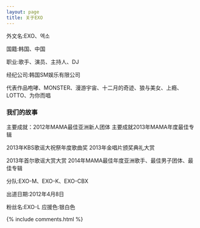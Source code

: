 ```yaml
---
layout: page
title: 关于EXO 
---
```


外文名:EXO、엑소
<p>
国籍:韩国、中国
<p>
职业:歌手、演员、主持人、DJ
<p>
经纪公司:韩国SM娱乐有限公司
<p>
代表作品咆哮、MONSTER、漫游宇宙、十二月的奇迹、狼与美女、上瘾、LOTTO、为你而唱 
<p>
  
<h3> 我们的故事 </h3>  

<p>

主要成就：2012年MAMA最佳亚洲新人团体 主要成就2013年MAMA年度最佳专辑
<p>
         2013年KBS歌谣大祝祭年度歌曲奖 2013年金唱片颁奖典礼大赏
<p>
         2013年首尔歌谣大赏大赏 2014年MAMA最佳年度亚洲歌手、最佳男子团体、最佳专辑 
<p>
分队:EXO-M、EXO-K、EXO-CBX
<p>
出道日期:2012年4月8日
<p>
粉丝名:EXO-L  应援色:银白色 
<p>
{% include comments.html %}

